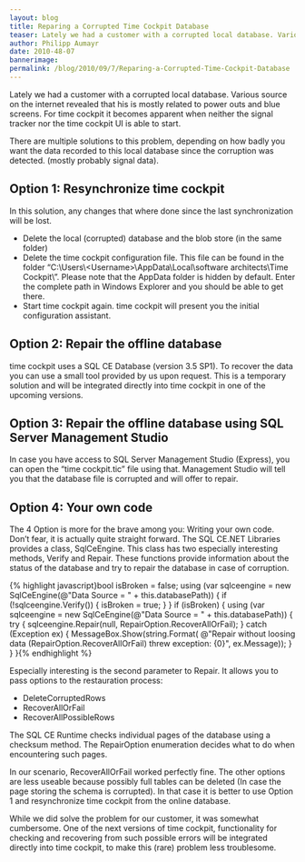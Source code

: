 ```yaml
---
layout: blog
title: Reparing a Corrupted Time Cockpit Database
teaser: Lately we had a customer with a corrupted local database. Various source on the internet revealed that his is mostly related to power outs and blue screens. For time cockpit it becomes apparent when neither the signal tracker nor the time cockpit UI is able to start.
author: Philipp Aumayr
date: 2010-48-07
bannerimage: 
permalink: /blog/2010/09/7/Reparing-a-Corrupted-Time-Cockpit-Database
---
```


<p xmlns="http://www.w3.org/1999/xhtml">Lately we had a customer with a corrupted local database. Various source on the internet revealed that his is mostly related to power outs and blue screens. For time cockpit it becomes apparent when neither the signal tracker nor the time cockpit UI is able to start.</p><p xmlns="http://www.w3.org/1999/xhtml">There are multiple solutions to this problem, depending on how badly you want the data recorded to this local database since the corruption was detected. (mostly probably signal data).</p><h2 xmlns="http://www.w3.org/1999/xhtml">Option 1: Resynchronize time cockpit</h2><p xmlns="http://www.w3.org/1999/xhtml">In this solution, any changes that where done since the last synchronization will be lost.</p><ul xmlns="http://www.w3.org/1999/xhtml">
  <li>Delete the local (corrupted) database and the blob store (in the same folder)</li>
  <li>Delete the time cockpit configuration file. This file can be found in the folder “C:\Users\&lt;Username&gt;\AppData\Local\software architects\Time Cockpit\”. Please note that the AppData folder is hidden by default. Enter the complete path in Windows Explorer and you should be able to get there.</li>
  <li>Start time cockpit again. time cockpit will present you the initial configuration assistant.</li>
</ul><h2 xmlns="http://www.w3.org/1999/xhtml">Option 2: Repair the offline database</h2><p xmlns="http://www.w3.org/1999/xhtml">time cockpit uses a SQL CE Database (version 3.5 SP1). To recover the data you can use a small tool provided by us upon request. This is a temporary solution and will be integrated directly into time cockpit in one of the upcoming versions.</p><h2 xmlns="http://www.w3.org/1999/xhtml">Option 3: Repair the offline database using SQL Server Management Studio</h2><p xmlns="http://www.w3.org/1999/xhtml">In case you have access to SQL Server Management Studio (Express), you can open the “time cockpit.tic” file using that. Management Studio will tell you that the database file is corrupted and will offer to repair.</p><h2 xmlns="http://www.w3.org/1999/xhtml">Option 4: Your own code</h2><p xmlns="http://www.w3.org/1999/xhtml">The 4 Option is more for the brave among you: Writing your own code. Don’t fear, it is actually quite straight forward. The SQL CE.NET Libraries provides a class, SqlCeEngine. This class has two especially interesting methods, Verify and Repair. These functions provide information about the status of the database and try to repair the database in case of corruption.</p>{% highlight javascript}bool isBroken = false;&#xA;using (var sqlceengine = new SqlCeEngine(@&quot;Data Source = &quot; + this.databasePath))&#xA;{&#xA;&#x9;if (!sqlceengine.Verify())&#xA;&#x9;{&#xA;&#x9;&#x9;isBroken = true;&#xA;&#x9;}&#xA;}&#xA;&#xA;if (isBroken)&#xA;{&#xA;    using (var sqlceengine = new SqlCeEngine(@&quot;Data Source = &quot; + this.databasePath))&#xA;    {&#xA;        try&#xA;        {&#xA;            sqlceengine.Repair(null, RepairOption.RecoverAllOrFail);&#xA;        }&#xA;        catch (Exception ex)&#xA;        {&#xA;            MessageBox.Show(string.Format(&#xA;                @&quot;Repair without loosing data (RepairOption.RecoverAllOrFail) threw exception: {0}&quot;,&#xA;                ex.Message));&#xA;        }&#xA;    }&#xA;}{% endhighlight %}<p xmlns="http://www.w3.org/1999/xhtml">Especially interesting is the second parameter to Repair. It allows you to pass options to the restauration process:</p><ul xmlns="http://www.w3.org/1999/xhtml">
  <li>DeleteCorruptedRows</li>
  <li>RecoverAllOrFail</li>
  <li>RecoverAllPossibleRows</li>
</ul><p xmlns="http://www.w3.org/1999/xhtml">The SQL CE Runtime checks individual pages of the database using a checksum method. The RepairOption enumeration decides what to do when encountering such pages.</p><p xmlns="http://www.w3.org/1999/xhtml">In our scenario, RecoverAllOrFail worked perfectly fine. The other options are less useable because possibly full tables can be deleted (In case the page storing the schema is corrupted). In that case it is better to use Option 1 and resynchronize time cockpit from the online database.</p><p xmlns="http://www.w3.org/1999/xhtml">While we did solve the problem for our customer, it was somewhat cumbersome. One of the next versions of time cockpit, functionality for checking and recovering from such possible errors will be integrated directly into time cockpit, to make this (rare) problem less troublesome.</p>